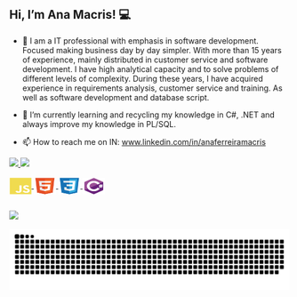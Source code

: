 
## Hi, I’m Ana Macris! 💻

- 👀 I am a IT professional with emphasis in software development. Focused making business day by day simpler. With more than 15 years of experience, 
     mainly distributed in customer service and software development.
     I have high analytical capacity and to solve problems of different levels of complexity.
     During these years, I have acquired experience in requirements analysis, customer service and training. As well as software development and database script.
 
- 🌱 I’m currently learning and recycling my knowledge in C#, .NET and always improve my knowledge in PL/SQL.
- 📫 How to reach me on IN: www.linkedin.com/in/anaferreiramacris

<div>
  <a href="https://github.com/acpfm">
  <img height="130em" src="https://github-readme-stats.vercel.app/api?username=acpfm&show_icons=true&theme=buefy&include_all_commits=true&count_private=true"/>
  <img height="130em" src="https://github-readme-stats.vercel.app/api/top-langs/?username=acpfm&layout=compact&langs_count=7&theme=buefy"/>
</div>
<div style="display: inline_block"><br>
  <img align="center" alt="Ana-Js" height="30" width="40" src="https://raw.githubusercontent.com/devicons/devicon/master/icons/javascript/javascript-plain.svg">
  <img align="center" alt="Ana-HTML" height="30" width="40" src="https://raw.githubusercontent.com/devicons/devicon/master/icons/html5/html5-original.svg">
  <img align="center" alt="Ana-CSS" height="30" width="40" src="https://raw.githubusercontent.com/devicons/devicon/master/icons/css3/css3-original.svg">
  <img align="center" alt="Ana-Csharp" height="30" width="40" src="https://raw.githubusercontent.com/devicons/devicon/master/icons/csharp/csharp-original.svg">
</div>
  
##
  
<div>
  <a href="https://www.linkedin.com/in/anaferreiramacris/" target="_blank"><img src="https://img.shields.io/badge/-LinkedIn-%230077B5?style=for-the-badge&logo=linkedin&logoColor=white" target="_blank"></a>  
</div>
  
![Snake animation](https://github.com/acpfm/acpfm/blob/output/github-contribution-grid-snake.svg) 
<!---
acpfm/acpfm is a ✨ special ✨ repository because its `README.md` (this file) appears on your GitHub profile.
You can click the Preview link to take a look at your changes.
--->

